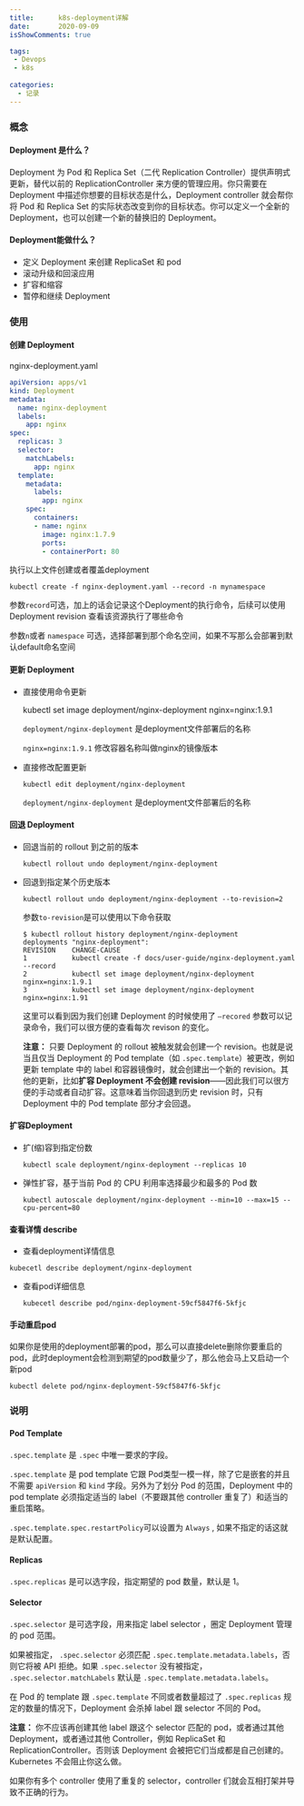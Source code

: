 ```yaml
---
title:      k8s-deployment详解
date:       2020-09-09
isShowComments: true

tags:
 - Devops
 - k8s
 
categories:
  - 记录
---
```


### 概念

#### Deployment 是什么？

Deployment 为 Pod 和 Replica Set（二代 Replication Controller）提供声明式更新，替代以前的 ReplicationController 来方便的管理应用。你只需要在 Deployment 中描述你想要的目标状态是什么，Deployment controller 就会帮你将 Pod 和 Replica Set 的实际状态改变到你的目标状态。你可以定义一个全新的 Deployment，也可以创建一个新的替换旧的 Deployment。

#### Deployment能做什么？

- 定义 Deployment 来创建 ReplicaSet 和 pod
- 滚动升级和回滚应用
- 扩容和缩容
- 暂停和继续 Deployment

### 使用

#### 创建 Deployment

nginx-deployment.yaml

```yaml
apiVersion: apps/v1
kind: Deployment
metadata:
  name: nginx-deployment
  labels:
    app: nginx
spec:
  replicas: 3
  selector:
    matchLabels:
      app: nginx
  template:
    metadata:
      labels:
        app: nginx
    spec:
      containers:
      - name: nginx
        image: nginx:1.7.9
        ports:
        - containerPort: 80
```

执行以上文件创建或者覆盖deployment

```shell
kubectl create -f nginx-deployment.yaml --record -n mynamespace
```

参数`record`可选，加上的话会记录这个Deployment的执行命令，后续可以使用 Deployment revision 查看该资源执行了哪些命令

参数`n`或者 `namespace` 可选，选择部署到那个命名空间，如果不写那么会部署到默认default命名空间

#### 更新 Deployment

- 直接使用命令更新

  kubectl set image deployment/nginx-deployment nginx=nginx:1.9.1

  `deployment/nginx-deployment` 是deployment文件部署后的名称

  `nginx=nginx:1.9.1` 修改容器名称叫做nginx的镜像版本

- 直接修改配置更新

  ```shell
  kubectl edit deployment/nginx-deployment
  ```

  `deployment/nginx-deployment` 是deployment文件部署后的名称

#### 回退 Deployment

- 回退当前的 rollout 到之前的版本

  ```shell
  kubectl rollout undo deployment/nginx-deployment
  ```

- 回退到指定某个历史版本

  ```shell
  kubectl rollout undo deployment/nginx-deployment --to-revision=2
  ```

  参数`to-revision`是可以使用以下命令获取

  ```shell
  $ kubectl rollout history deployment/nginx-deployment
  deployments "nginx-deployment":
  REVISION    CHANGE-CAUSE
  1           kubectl create -f docs/user-guide/nginx-deployment.yaml --record
  2           kubectl set image deployment/nginx-deployment nginx=nginx:1.9.1
  3           kubectl set image deployment/nginx-deployment nginx=nginx:1.91
  ```

  这里可以看到因为我们创建 Deployment 的时候使用了 `—recored` 参数可以记录命令，我们可以很方便的查看每次 revison 的变化。

  **注意：** 只要 Deployment 的 rollout 被触发就会创建一个 revision。也就是说当且仅当 Deployment 的 Pod template（如 `.spec.template`）被更改，例如更新 template 中的 label 和容器镜像时，就会创建出一个新的 revision。其他的更新，比如**扩容 Deployment 不会创建 revision**——因此我们可以很方便的手动或者自动扩容。这意味着当你回退到历史 revision 时，只有 Deployment 中的 Pod template 部分才会回退。

#### 扩容Deployment

- 扩(缩)容到指定份数

  ```shell
  kubectl scale deployment/nginx-deployment --replicas 10
  ```

- 弹性扩容，基于当前 Pod 的 CPU 利用率选择最少和最多的 Pod 数

  ```shell
  kubectl autoscale deployment/nginx-deployment --min=10 --max=15 --cpu-percent=80
  ```

#### 查看详情 describe

-  查看deployment详情信息

  ```shell
  kubecetl describe deployment/nginx-deployment
  ```

- 查看pod详细信息

  ```shell
  kubecetl describe pod/nginx-deployment-59cf5847f6-5kfjc
  ```

#### 手动重启pod

如果你是使用的deployment部署的pod，那么可以直接delete删除你要重启的pod，此时deployment会检测到期望的pod数量少了，那么他会马上又启动一个新pod

```shell
kubectl delete pod/nginx-deployment-59cf5847f6-5kfjc
```

### 说明

#### Pod Template

`.spec.template` 是 `.spec` 中唯一要求的字段。

`.spec.template` 是 pod template 它跟 Pod类型一模一样，除了它是嵌套的并且不需要 `apiVersion` 和 `kind` 字段。另外为了划分 Pod 的范围，Deployment 中的 pod template 必须指定适当的 label（不要跟其他 controller 重复了）和适当的重启策略。

`.spec.template.spec.restartPolicy`可以设置为 `Always` , 如果不指定的话这就是默认配置。

#### Replicas

`.spec.replicas` 是可以选字段，指定期望的 pod 数量，默认是 1。

#### Selector

`.spec.selector` 是可选字段，用来指定 label selector ，圈定 Deployment 管理的 pod 范围。

如果被指定， `.spec.selector` 必须匹配 `.spec.template.metadata.labels`，否则它将被 API 拒绝。如果 `.spec.selector` 没有被指定， `.spec.selector.matchLabels` 默认是 `.spec.template.metadata.labels`。

在 Pod 的 template 跟 `.spec.template` 不同或者数量超过了 `.spec.replicas` 规定的数量的情况下，Deployment 会杀掉 label 跟 selector 不同的 Pod。

**注意：** 你不应该再创建其他 label 跟这个 selector 匹配的 pod，或者通过其他 Deployment，或者通过其他 Controller，例如 ReplicaSet 和 ReplicationController。否则该 Deployment 会被把它们当成都是自己创建的。Kubernetes 不会阻止你这么做。

如果你有多个 controller 使用了重复的 selector，controller 们就会互相打架并导致不正确的行为。

